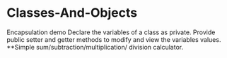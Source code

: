 # Classes-And-Objects
Encapsulation demo
Declare the variables of a class as private. Provide public setter and getter methods to modify
and view the variables values.
**Simple sum/subtraction/multiplication/ division calculator.
